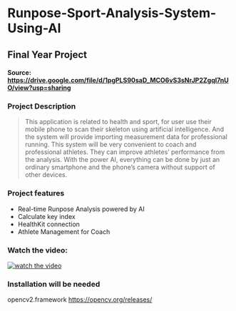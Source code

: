 # Runpose-Sport-Analysis-System-Using-AI
## Final Year Project
#### Source: https://drive.google.com/file/d/1pgPLS90saD_MCO6vS3sNrJP2Zgql7nUO/view?usp=sharing

### Project Description
> This application is related to health and  sport, for user use their mobile phone to scan their skeleton using artificial intelligence. And the system will provide importing measurement data for professional running. This system will be very convenient to coach and professional athletes. They can improve athletes’ performance from the analysis. With the power AI, everything can be done by just an ordinary smartphone and the phone’s camera without support of other devices.

### Project features
* Real-time Runpose Analysis powered by AI
* Calculate key index
* HealthKit connection
* Athlete Management for Coach

### Watch the video:
[![watch the video](https://i.ya-webdesign.com/images/youtube-logo-2016-png.png)](https://www.youtube.com/watch?v=QXy6mvAN7FY&feature=youtu.be)

### Installation will be needed
opencv2.framework
https://opencv.org/releases/
